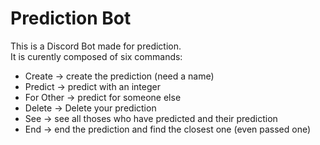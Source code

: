 # Prediction Bot
This is a Discord Bot made for prediction.<br>
It is curently composed of six commands:<br>
  - Create -> create the prediction (need a name)
  - Predict -> predict with an integer
  - For Other -> predict for someone else
  - Delete -> Delete your prediction
  - See -> see all thoses who have predicted and their prediction
  - End -> end the prediction and find the closest one (even passed one)
